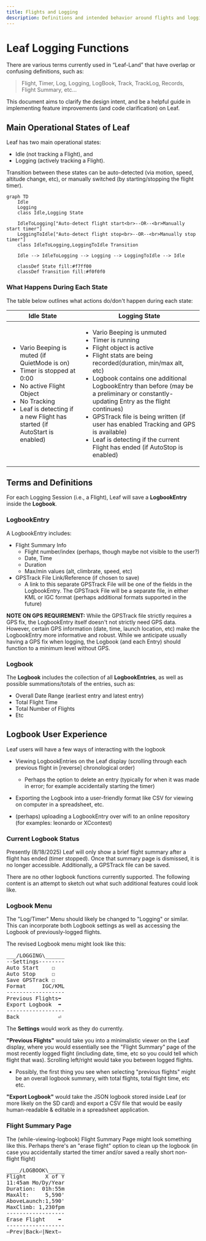 ```yaml
---
title: Flights and Logging
description: Definitions and intended behavior around flights and logging
---
```


# Leaf Logging Functions

<!-- Adopted from https://docs.google.com/document/d/1Rp0IslOAHZlb1cdwXtGMdCtgvGe01PvQ_RnXXEvWxjQ/edit?usp=sharing -->

There are various terms currently used in “Leaf-Land” that have overlap or confusing definitions, such as:

> Flight, Timer, Log, Logging, LogBook, Track, TrackLog, Records, Flight Summary, etc…

This document aims to clarify the design intent, and be a helpful guide in implementing feature improvements (and code clarification) on Leaf.

## Main Operational States of Leaf

Leaf has two main operational states:
* Idle (not tracking a Flight), and
* Logging (actively tracking a Flight).

Transition between these states can be auto-detected (via motion, speed, altitude change, etc), or manually switched (by starting/stopping the flight timer).
```mermaid
graph TD
    Idle
    Logging
    class Idle,Logging State
    
    IdleToLogging["Auto-detect flight start<br>--OR--<br>Manually start timer"]
    LoggingToIdle["Auto-detect flight stop<br>--OR--<br>Manually stop timer"]
    class IdleToLogging,LoggingToIdle Transition

    Idle --> IdleToLogging --> Logging --> LoggingToIdle --> Idle

    classDef State fill:#f7ff00
    classDef Transition fill:#f0f0f0
```


### What Happens During Each State

The table below outlines what actions do/don't happen during each state:

<table>
  <thead>
    <tr>
      <th>Idle State</th>
      <th>Logging State</th>
    </tr>
  </thead>
  <tbody>
    <tr>
      <td><ul>
        <li>Vario Beeping is muted (if QuietMode is on)</li>
        <li>Timer is stopped at 0:00</li>
        <li>No active Flight Object</li>
        <li>No Tracking</li>
        <li>Leaf is detecting if a new Flight has started (if AutoStart is enabled)</li>
      </ul></td>
      <td><ul>
        <li>Vario Beeping is unmuted</li>
        <li>Timer is running</li>
        <li>Flight object is active</li>
        <li>Flight stats are being recorded(duration, min/max alt, etc)</li>
        <li>Logbook contains one additional LogbookEntry than before (may be a preliminary or constantly-updating Entry as the flight continues)</li>
        <li>GPSTrack file is being written (if user has enabled Tracking and GPS is available)</li>
        <li>Leaf is detecting if the current Flight has ended (if AutoStop is enabled)</li>
      </ul></td>
    </tr>
  </tbody>
</table>


## Terms and Definitions

For each Logging Session (i.e., a Flight), Leaf will save a __LogbookEntry__ inside the __Logbook__.

### LogbookEntry

A LogbookEntry includes:
* Flight Summary Info
  * Flight number/index (perhaps, though maybe not visible to the user?)
  * Date, Time
  * Duration
  * Max/min values (alt, climbrate, speed, etc)
* GPSTrack File Link/Reference (if chosen to save)
  * A link to this separate GPSTrack File will be one of the fields in the LogbookEntry.  The GPSTrack File will be a separate file, in either KML or IGC format (perhaps additional formats supported in the future)

__NOTE ON GPS REQUIREMENT:__ While the GPSTrack file strictly requires a GPS fix, the LogbookEntry itself doesn't not strictly need GPS data.  However, certain GPS information (date, time, launch location, etc) make the LogbookEntry more informative and robust.  While we anticipate usually having a GPS fix when logging, the Logbook (and each Entry) should function to a minimum level without GPS.

### Logbook

The __Logbook__ includes the collection of all __LogbookEntries__, as well as possible summations/totals of the entries, such as:
* Overall Date Range (earliest entry and latest entry)
* Total Flight Time
* Total Number of Flights
* Etc 

## Logbook User Experience

Leaf users will have a few ways of interacting with the logbook
* Viewing LogbookEntries on the Leaf display (scrolling through each previous flight in [reverse] chronological order)
  * Perhaps the option to delete an entry (typically for when it was made in error; for example accidentally starting the timer)

* Exporting the Logbook into a user-friendly format like CSV for viewing on computer in a spreadsheet, etc.

* (perhaps) uploading a LogbookEntry over wifi to an online repository (for examples: leonardo or XCcontest)






### Current Logbook Status
Presently (8/18/2025) Leaf will only show a brief flight summary after a flight has ended (timer stopped).  Once that summary page is dismissed, it is no longer accessible.  Additionally, a GPSTrack file can be saved.  

There are no other logbook functions currently supported.  The following content is an attempt to sketch out what such additional features could look like.

### Logbook Menu
The "Log/Timer" Menu should likely be changed to "Logging" or similar.  This can incorporate both Logbook settings as well as accessing the Logbook of previously-logged flights.

The revised Logbook menu might look like this:

<pre>
___/LOGGING\______
--Settings--------
Auto Start    ☐
Auto Stop     ☐
Save GPSTrack ☐
Format     IGC/KML
------------------
Previous Flights➡
Export Logbook  ➡
------------------
Back            ⏎
</pre>

The __Settings__ would work as they do currently.

__"Previous Flights"__ would take you into a minimalistic viewer on the Leaf display, where you would essentially see the "Flight Summary" page of the most recently logged flight (including date, time, etc so you could tell which flight that was).  Scrolling left/right would take you between logged flights.  
* Possibly, the first thing you see when selecting "previous flights" might be an overall logbook summary, with total flights, total flight time, etc etc. 

__"Export Logbook"__ would take the JSON logbook stored inside Leaf (or more likely on the SD card) and export a CSV file that would be easily human-readable & editable in a spreadsheet application.

### Flight Summary Page

The (while-viewing-logbook) Flight Summary Page might look something like this.  Perhaps there's an "erase flight" option to clean up the logbook (in case you accidentally started the timer and/or saved a really short non-flight flight) 

<pre>
____/LOGBOOK\_____
Flight      X of Y 
11:45am Mo/Dy/Year
Duration:  01h:55m
MaxAlt:     5,590'
AboveLaunch:1,590'
MaxClimb: 1,230fpm
------------------
Erase Flight    ➡
------------------
⇦Prev|Back⏎|Next⇨
</pre>

